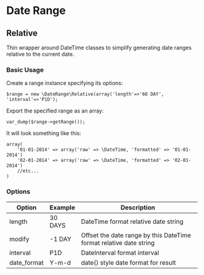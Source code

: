 Date Range
================

## Relative

Thin wrapper around DateTime classes to simplify generating date ranges relative to the current date.

### Basic Usage

Create a range instance specifying its options:

    $range = new \DateRange\Relative(array('length'=>'60 DAY', 'interval'=>'P1D');

Export the specified range as an array:

    var_dump($range->getRange());

It will look something like this:

    array(
        '01-01-2014' => array('raw' => \DateTime, 'formatted' => '01-01-2014')
        '02-01-2014' => array('raw' => \DateTime, 'formatted' => '02-01-2014')
        //etc...
    )


### Options

| Option               | Example | Description
| -------------------- | ------- | --------------------------------------------------------------------
| length               | 30 DAYS | DateTime format relative date string
| modify               | -1 DAY  | Offset the date range by this DateTime format relative date string
| interval             | P1D     | DateInterval format interval
| date_format          | Y-m-d   | date() style date format for result